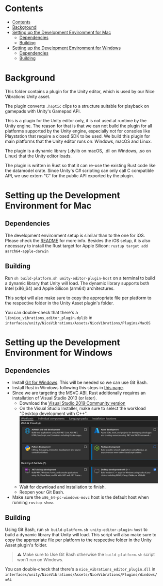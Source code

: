 # Contents

- [Contents](#contents)
- [Background](#background)
- [Setting up the Development Environment for Mac](#setting-up-the-development-environment-for-mac)
  - [Dependencies](#dependencies)
  - [Building](#building)
- [Setting up the Development Environment for Windows](#setting-up-the-development-environment-for-windows)
  - [Dependencies](#dependencies-1)
  - [Building](#building-1)


# Background

This folder contains a plugin for the Unity editor, which is used by our Nice Vibrations
Unity asset.

The plugin converts `.haptic` clips to a structure suitable for playback on gamepads with Unity's
Gamepad API.

This is a plugin for the Unity editor only, it is not used at runtime by the Unity engine.
The reason for that is that we can not build the plugin for all platforms supported by the
Unity engine, especially not for consoles like Playstation that require a closed SDK to be
used. We build this plugin for main platforms that the Unity editor runs on: Windows, macOS and
Linux.

The plugin is a dynamic library (.dylib on macOS, .dll on Windows, .so on Linux) that the Unity
editor loads.

The plugin is written in Rust so that it can re-use the existing Rust code like the datamodel
crate. Since Unity's C# scripting can only call C compatible API, we use extern "C" for the public
API exported by the plugin.

# Setting up the Development Environment for Mac

## Dependencies

The development environment setup is similar than to the one for iOS. Please check the [README](./../interfaces/ios/README.md) for more info.
Besides the iOS setup, it is also necessary to install the Rust target for Apple Silicon:
`rustup target add aarch64-apple-darwin`

## Building

Run `sh build-platform.sh unity-editor-plugin-host` on a terminal to build a dynamic library that Unity will load.
The dynamic library supports both Intel (x86_64) and Apple Silicon (arm64) architectures.

This script will also make sure to copy the appropriate file per platform to the respective folder in the Unity Asset plugin's folder.

You can double-check that there's a `libnice_vibrations_editor_plugin.dylib` in `interfaces/unity/NiceVibrations/Assets/NiceVibrations/Plugins/MacOS`

# Setting up the Development Environment for Windows

## Dependencies

- Install [Git for Windows](https://gitforwindows.org/). This will be needed so we can use Git Bash.
- Install Rust in Windows following this steps in [this page](https://www.rust-lang.org/tools/install).
- Since we are targeting the MSVC ABI, Rust additionally requires an installation of Visual Studio 2013 (or later).
  - Download the [Visual Studio 2019 Community version](https://visualstudio.microsoft.com/downloads/)
  - On the Visual Studio Installer, make sure to select the workload "Desktop development with C++".
![Visual Studio 2019 Installer menu ](images/visual-studio-2019-installer.png)
  - Wait for download and installation to finish.
  - Reopen your Git Bash.
- Make sure the `x86_64-pc-windows-msvc` host is the default host when running `rustup show`.

## Building

Using Git Bash, run `sh build-platform.sh unity-editor-plugin-host` to build a dynamic library that Unity will load.
This script will also make sure to copy the appropriate file per platform to the respective folder in the Unity Asset plugin's folder.

> ⚠️ Make sure to Use Git Bash otherwise the `build-platform.sh` script won't run on Windows.

You can double-check that there's a `nice_vibrations_editor_plugin.dll` in `interfaces/unity/NiceVibrations/Assets/NiceVibrations/Plugins/Windows/x64`
